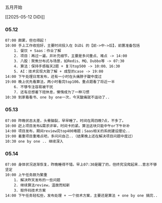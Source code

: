 五月开始

[[2025-05-12 DiDi]]
### 05.12

	07:00 颇累，但也得起！
	10:00 手上工作收拾好，主要时间投入在 DiDi 的【前->中->后】，前置准备包括
		1. 餐饮 + Saas：作业了解 
		2. 项目：再过一遍，并补充细节，主要是多问重点、难点 -> 14:00
		3. 八股：聚焦分布式与场景，如Redis、MQ、Dubbo等 -> 07:30
		4. 算法：保持手感每天2题 + 复习top500 -> 10:00、16:30
		5. AI：技术实现大致了解 + 成型的case -> 19:00
	14:00 下午处理日常发布，还有一小时在头痛脖子酸中度过
	19:00 晚上优先看算法，两小时看完top100。重点题看了将近一半
		6. 不够专注容易被干扰
		7. 还有总想着下班休息，懒惰成为了一种习惯
	10:30 到家看看书、one by one一次，今天酸痛就不运动了..

### 05.13

	07:00 昨晚状态太差，头晕脑裂，早早睡了。时间在周四晚7点，不多了。
	10:00 赶上项目发布&需求评审，时间卡的紧。算法这块只能中午or下午补补
	14:00 项目发布，期间review完top400难题；Saas相关的系统建设理论..
	19:00 着重项目重难点吧，多问问自己..（结果晚上还在解决项目问题中度过）
	10:30 one by one .. 继续深入

### 05.14

	07:00 身体状况逐渐恢复，昨晚睡得不错。早上07:30是醒了的，但终究没爬起来..意志不够坚定
	10:00 上午任务颇为繁重
		1. 解决昨天发布的一些问题
		2. 继续算法review，温故而知新
		3. 取件码技术方案
	14:00 下午任务轻松些，发布处理 + 一个技术方案，主要还是算法 + one by one 搞完..
